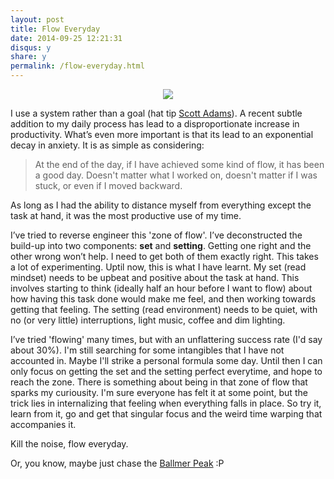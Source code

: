 ```yaml
---
layout: post
title: Flow Everyday
date: 2014-09-25 12:21:31
disqus: y
share: y
permalink: /flow-everyday.html
---
```


<div style="text-align: center"><img src="{{ site.url }}/images/flow.jpg"></div>

I use a system rather than a goal (hat tip [Scott Adams](http://www.dilbert.com/blog/entry/goals_vs_systems/)). A recent subtle addition to my daily process has lead to a disproportionate increase in productivity. What’s even more important is that its lead to an exponential decay in anxiety. It is as simple as considering: 
>  At the end of the day, if I have achieved some kind of flow, it has been a good day. 
> Doesn't matter what I worked on, doesn't matter if I was stuck, or even if I moved backward. 

As long as I had the ability to distance myself from everything except the task at hand, it was the most productive use of my time. 

I’ve tried to reverse engineer this 'zone of flow'. I’ve deconstructed the build-up into two components: **set** and **setting**. Getting one right and the other wrong won’t help. I need to get both of them exactly right. This takes a lot of experimenting. Uptil now, this is what I have learnt. My set (read mindset) needs to be upbeat and positive about the task at hand. This involves starting to think (ideally half an hour before I want to flow) about how having this task done would make me feel, and then working towards getting that feeling. The setting (read environment) needs to be quiet, with no (or very little) interruptions, light music, coffee and dim lighting. 

I’ve tried 'flowing' many times, but with an unflattering success rate (I'd say about 30%). I'm still searching for some intangibles that I have not accounted in. Maybe I'll strike a personal formula some day. Until then I can only focus on getting the set and the setting perfect everytime, and hope to reach the zone. There is something about being in that zone of flow that sparks my curiousity. I'm sure everyone has felt it at some point, but the trick lies in internalizing that feeling when everything falls in place. So try it, learn from it, go and get that singular focus and the weird time warping that accompanies it. 

Kill the noise, flow everyday.

Or, you know, maybe just chase the [Ballmer Peak](http://xkcd.com/323/) :P